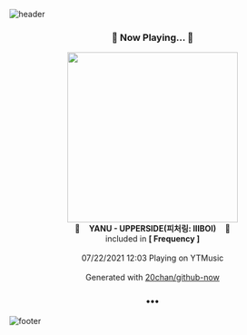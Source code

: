 ![header](https://capsule-render.vercel.app/api?type=wave&height=170&section=header&text=Hi.%20I'm%20SHIFT&fontColor=090707&fontAlignX=45&fontAlignY=65&fontSize=100)

<h3 align="center">🎵 Now Playing... 🎵</h3>
<p align="center">
  <a href="https://music.youtube.com/watch?v=_cirr4uV8PQ">
    <img width="300" src="https://lh3.googleusercontent.com/6EQsCHyMFwQ68AqEXR6J7SY8-_TXgVZxD5UlHCb9vlsJc-BJ-bK4N-nrd23wBgbcoQ8tBIL1pihh0Obm0g">
  </a>
  <br>
  🎵&nbsp&nbsp&nbsp <b>YANU - UPPERSIDE(피처링: lIlBOI)</b> &nbsp&nbsp&nbsp🎵
  <br>
  included in <b>[ Frequency ]</b>
  
  <br />
  <br />
  07/22/2021 12:03 Playing on YTMusic
  <br />
  <br />
  Generated with <a href="https://github.com/20chan/github-now">20chan/github-now</a>
</p>

<h3 align="center">•••</h3>

![footer](https://capsule-render.vercel.app/api?type=wave&height=150&section=footer)
